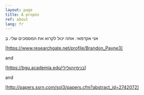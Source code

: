 ```yaml
---
layout: page
title: À propos
ref: about
lang: fr
---
```

אני אקדמאי.
אתה יכול לקרוא את המסמכים שלי.
בְּ

[https://www.researchgate.net/profile/Brandon_Payne3]

and

[https://bgu.academia.edu/בנימיןהגלילי]

and

[http://papers.ssrn.com/sol3/papers.cfm?abstract_id=2742072]